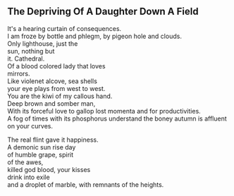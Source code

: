 The Depriving Of A Daughter Down A Field
----------------------------------------
It's a hearing curtain of consequences.  
I am froze by bottle and phlegm, by pigeon hole and clouds.  
Only lighthouse, just the  
sun, nothing but  
it. Cathedral.  
Of a blood colored lady that loves  
mirrors.  
Like violenet alcove, sea shells  
your eye plays from west to west.  
You are the kiwi of my callous hand.  
Deep brown and somber man,  
With its forceful love to gallop lost momenta and for productivities.  
A fog of times with its phosphorus understand the boney autumn is affluent on your curves.  
  
The real flint gave it happiness.  
A demonic sun rise day  
of humble grape, spirit  
of the awes,  
killed god blood, your kisses  
drink into exile  
and a droplet of marble, with remnants of the heights.  
